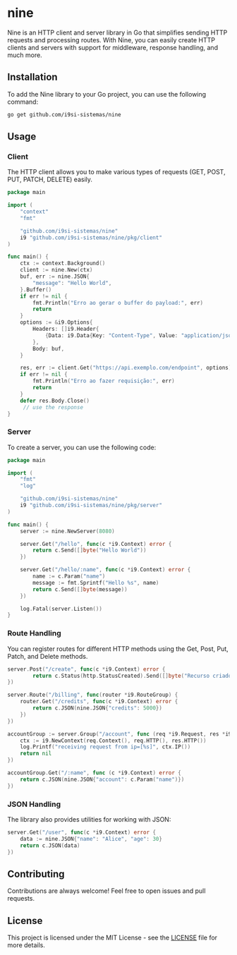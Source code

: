 # nine

Nine is an HTTP client and server library in Go that simplifies sending HTTP
requests and processing routes. With Nine, you can easily create HTTP clients
and servers with support for middleware, response handling, and much more.

## Installation

To add the Nine library to your Go project, you can use the following command:

```sh
go get github.com/i9si-sistemas/nine
```

## Usage

### Client

The HTTP client allows you to make various types of requests (GET, POST, PUT,
PATCH, DELETE) easily.

```go
package main

import (
	"context"
	"fmt"

	"github.com/i9si-sistemas/nine"
	i9 "github.com/i9si-sistemas/nine/pkg/client"
)

func main() {
	ctx := context.Background()
	client := nine.New(ctx)
	buf, err := nine.JSON{
		"message": "Hello World",
	}.Buffer()
	if err != nil {
		fmt.Println("Erro ao gerar o buffer do payload:", err)
		return
	}
	options := &i9.Options{
		Headers: []i9.Header{
			{Data: i9.Data{Key: "Content-Type", Value: "application/json"}},
		},
		Body: buf,
	}

	res, err := client.Get("https://api.exemplo.com/endpoint", options)
	if err != nil {
		fmt.Println("Erro ao fazer requisição:", err)
		return
	}
	defer res.Body.Close()
	 // use the response
}
```

### Server

To create a server, you can use the following code:

```go
package main

import (
	"fmt"
	"log"

	"github.com/i9si-sistemas/nine"
	i9 "github.com/i9si-sistemas/nine/pkg/server"
)

func main() {
	server := nine.NewServer(8080)

	server.Get("/hello", func(c *i9.Context) error {
		return c.Send([]byte("Hello World"))
	})

	server.Get("/hello/:name", func(c *i9.Context) error {
		name := c.Param("name")
		message := fmt.Sprintf("Hello %s", name)
		return c.Send([]byte(message))
	})

	log.Fatal(server.Listen())
}
```

### Route Handling

You can register routes for different HTTP methods using the Get, Post, Put,
Patch, and Delete methods.

```go
server.Post("/create", func(c *i9.Context) error {
		return c.Status(http.StatusCreated).Send([]byte("Recurso criado com sucesso"))
})

server.Route("/billing", func(router *i9.RouteGroup) {
	router.Get("/credits", func(c *i9.Context) error {
		return c.JSON(nine.JSON{"credits": 5000})
	})
})

accountGroup := server.Group("/account", func (req *i9.Request, res *i9.Response) error {
	ctx := i9.NewContext(req.Context(), req.HTTP(), res.HTTP())
	log.Printf("receiving request from ip=[%s]", ctx.IP())
	return nil
})

accountGroup.Get("/:name", func (c *i9.Context) error {
	return c.JSON(nine.JSON{"account": c.Param("name")})
})
```

### JSON Handling

The library also provides utilities for working with JSON:

```go
server.Get("/user", func(c *i9.Context) error {
	data := nine.JSON{"name": "Alice", "age": 30}
	return c.JSON(data)
})
```

## Contributing

Contributions are always welcome! Feel free to open issues and pull requests.

## License

This project is licensed under the MIT License - see the [LICENSE](LICENSE) file
for more details.
